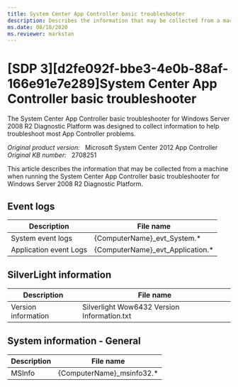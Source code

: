 ```yaml
---
title: System Center App Controller basic troubleshooter
description: Describes the information that may be collected from a machine when running the System Center App Controller basic troubleshooter for Windows Server 2008 R2 Diagnostic Platform. 
ms.date: 08/18/2020
ms.reviewer: markstan
---
```

# [SDP 3][d2fe092f-bbe3-4e0b-88af-166e91e7e289]System Center App Controller basic troubleshooter

The System Center App Controller basic troubleshooter for Windows Server 2008 R2 Diagnostic Platform was designed to collect information to help troubleshoot most App Controller problems.

_Original product version:_ &nbsp; Microsoft System Center 2012 App Controller  
_Original KB number:_ &nbsp; 2708251

This article describes the information that may be collected from a machine when running the System Center App Controller basic troubleshooter for Windows Server 2008 R2 Diagnostic Platform.

## Event logs

| Description| File name |
|---|---|
|System event logs|{ComputerName}_evt_System.*|
|Application event Logs|{ComputerName}_evt_Application.*|
  
## SilverLight information

| Description| File name |
|---|---|
|Version information|Silverlight Wow6432 Version Information.txt|
  
## System information - General

| Description| File name |
|---|---|
|MSInfo|{ComputerName}_msinfo32.*|
  